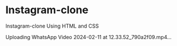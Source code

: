 # Instagram-clone
Instagram-clone Using HTML and CSS


Uploading WhatsApp Video 2024-02-11 at 12.33.52_790a2f09.mp4…


